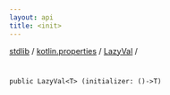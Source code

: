 ```yaml
---
layout: api
title: <init>
---
```

[stdlib](../../index.html) / [kotlin.properties](../index.html) / [LazyVal](index.html) / [<init>](_init_.html)

# <init>

```
public LazyVal<T> (initializer: ()->T)
```
